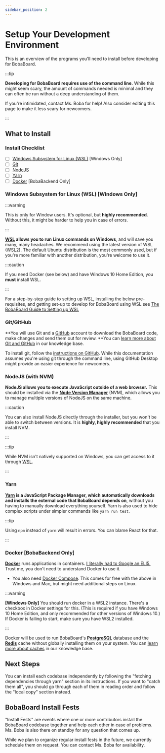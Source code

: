 ```yaml
---
sidebar_position: 2
---
```


# Setup Your Development Environment

This is an overview of the programs you'll need to install before developing for BobaBoard.

:::tip

**Developing for BobaBoard requires use of the command line.** While this might seem scary, the amount of commands needed is minimal and they can often be run without a deep understanding of them.

If you're intimidated, contact Ms. Boba for help! Also consider editing this page to make it less scary for newcomers.

:::

## What to Install

### Install Checklist

- [ ] [Windows Subsystem for Linux (WSL)](#windows-subsystem-for-linux-wsl-windows-only) [Windows Only]
- [ ] [Git](#git)
- [ ] [NodeJS](#nodejs-with-nvm)
- [ ] [Yarn](#yarn)
- [ ] [Docker](#docker-bobabackend-only) [BobaBackend Only]

### Windows Subsystem for Linux (WSL) [Windows Only]

:::warning

This is only for Window users. It's optional, but **highly recommended**. Without this, it might be harder to help you in case of errors.

:::

**[WSL](https://docs.microsoft.com/en-us/windows/wsl/install) allows you to run Linux commands on Windows**, and will save you many, many headaches. We recommend using the latest version of WSL (WSL2). The default Ubuntu distribution is the most commonly used, but if you're more familiar with another distribution, you're welcome to use it.

:::caution

If you need Docker (see below) and have Windows 10 Home Edition, you **must** install WSL.

:::

For a step-by-step guide to setting up WSL, installing the below pre-requisites, and getting set-up to develop for BobaBoard using WSL see [The BobaBoard Guide to Setting up WSL](/docs/engineering/start-developing/wsl)

### Git/GitHub

**You will use Git and a [GitHub](https://github.com/) account to download the BobaBoard code, make changes and send them out for review. **You can [learn more about Git and GitHub](/docs/volunteering/github/understanding-github) in our knowledge base.

To install git, follow the [instructions on GitHub](https://github.com/git-guides/install-git). While this documentation assumes you're using git through the command line, using GitHub Desktop might provide an easier experience for newcomers.

### NodeJS (with NVM)

**NodeJS allows you to execute JavaScript outside of a web browser.** This should be installed via the [**Node Version Manager**](https://github.com/nvm-sh/nvm) (NVM), which allows you to manage multiple versions of NodeJS on the same machine.

:::caution

You can also install NodeJS directly through the installer, but you won't be able to switch between versions. It is **highly, highly recommended** that you install NVM.

:::

:::tip

While NVM isn't natively supported on Windows, you can get access to it through [WSL](https://learn.microsoft.com/en-us/windows/dev-environment/javascript/nodejs-on-wsl).

:::

### Yarn

**[Yarn](https://classic.yarnpkg.com/en/) is a JavaScript Package Manager, which automatically downloads and installs the external code that BobaBoard depends on**, without you having to manually download everything yourself. Yarn is also used to hide complex scripts under simpler commands like `yarn run test`.

:::tip

Using `npm` instead of `yarn` will result in errors. You can blame React for that.

:::

### Docker [BobaBackend Only]

[**Docker**](https://www.docker.com/products/docker-desktop) runs applications in containers. [I literally had to Google an ELI5.](https://www.reddit.com/r/docker/comments/9xwlg6/can_anyone_eli5_what_docker_is_and_its_practical/) Trust me, you don't need to understand Docker to use it.

- You also need [Docker Compose](https://docs.docker.com/compose/install/). This comes for free with the above in Windows and Mac, but might need additional steps on Linux.

:::warning

**[Windows Only]** You should run docker in a WSL2 instance. There's a checkbox in Docker settings for this. (This is required if you have Windows 10 Home Edition, and only recommended for other versions of Windows 10.) If Docker is failing to start, make sure you have WSL2 installed.

:::

Docker will be used to run BobaBoard's [**PostgreSQL**](https://www.postgresql.org/) database and the [**Redis**](https://redis.io/topics/quickstart) cache without globally installing them on your system. You can [learn more about caches](.../../../knowledge-base/caching) in our knowledge base.

## Next Steps

You can install each codebase independently by following the "fetching dependencies through yarn" section in its instructions. If you want to "catch them all", you should go through each of them in reading order and follow the "local copy" section instead.

## BobaBoard Install Fests

"Install Fests" are events where one or more contributors install the BobaBoard codebase together and help each other in case of problems. Ms. Boba is also there on standby for any question that comes up.

While we plan to organize regular install fests in the future, we currently schedule them on request. You can contact Ms. Boba for availability.
